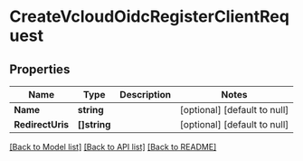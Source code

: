 # CreateVcloudOidcRegisterClientRequest

## Properties
Name | Type | Description | Notes
------------ | ------------- | ------------- | -------------
**Name** | **string** |  | [optional] [default to null]
**RedirectUris** | **[]string** |  | [optional] [default to null]

[[Back to Model list]](../README.md#documentation-for-models) [[Back to API list]](../README.md#documentation-for-api-endpoints) [[Back to README]](../README.md)


